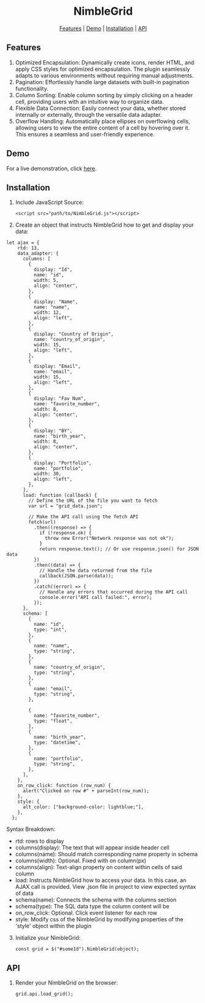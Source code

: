 <div align="center">

# NimbleGrid

[Features](#featurs) | [Demo](#demo) | [Installation](#installation) | [API](#api)

</div>

## Features

1. Optimized Encapsulation: Dynamically create icons, render HTML, and apply CSS styles for optimized encapsulation. The plugin seamlessly adapts to various environments without requiring manual adjustments.
2. Pagination: Effortlessly handle large datasets with built-in pagination functionality.
3. Column Sorting: Enable column sorting by simply clicking on a header cell, providing users with an intuitive way to organize data.
4. Flexible Data Connection: Easily connect your data, whether stored internally or externally, through the versatile data adapter.
5. Overflow Handling: Automatically place ellipses on overflowing cells, allowing users to view the entire content of a cell by hovering over it. This ensures a seamless and user-friendly experience.

## Demo

For a live demonstration, click [here](https://global-virtual-networks.github.io/Grid-Plugin/).

## Installation

1. Include JavaScript Source:

   `<script src="path/to/NimbleGrid.js"></script>`

2. Create an object that instructs NimbleGrid how to get and display your data:

```
let ajax = {
    rtd: 13,
    data_adapter: {
      columns: [
        {
          display: "Id",
          name: "id",
          width: 5,
          align: "center",
        },
        {
          display: "Name",
          name: "name",
          width: 12,
          align: "left",
        },
        {
          display: "Country of Origin",
          name: "country_of_origin",
          width: 15,
          align: "left",
        },
        {
          display: "Email",
          name: "email",
          width: 15,
          align: "left",
        },
        {
          display: "Fav Num",
          name: "favorite_number",
          width: 8,
          align: "center",
        },
        {
          display: "BY",
          name: "birth_year",
          width: 8,
          align: "center",
        },
        {
          display: "Portfolio",
          name: "portfolio",
          width: 30,
          align: "left",
        },
      ],
      load: function (callback) {
        // Define the URL of the file you want to fetch
        var url = "grid_data.json";

        // Make the API call using the fetch API
        fetch(url)
          .then((response) => {
            if (!response.ok) {
              throw new Error("Network response was not ok");
            }
            return response.text(); // Or use response.json() for JSON data
          })
          .then((data) => {
            // Handle the data returned from the file
            callback(JSON.parse(data));
          })
          .catch((error) => {
            // Handle any errors that occurred during the API call
            console.error("API call failed:", error);
          });
      },
      schema: [
        {
          name: "id",
          type: "int",
        },
        {
          name: "name",
          type: "string",
        },
        {
          name: "country_of_origin",
          type: "string",
        },
        {
          name: "email",
          type: "string",
        },

        {
          name: "favorite_number",
          type: "float",
        },
        {
          name: "birth_year",
          type: "datetime",
        },
        {
          name: "portfolio",
          type: "string",
        },
      ],
    },
    on_row_click: function (row_num) {
      alert("Clicked on row #" + parseInt(row_num));
    },
    style: {
      alt_color: ["background-color: lightblue;"],
    },
  };

```

Syntax Breakdown:

- rtd: rows to display
- columns(display): The text that will appear inside header cell
- columns(name): Should match corresponding name property in schema
- columns(width): Optional. Fixed with on column(px)
- columns(align): Text-align property on content within cells of said column
- load: Instructs NimbleGrid how to access your data. In this case, an AJAX call is provided. View .json file in project to view expected syntax of data
- schema(name): Connects the schema with the columns section
- schema(type): The SQL data type the column content will be
- on_row_click: Optional. Click event listener for each row
- style: Modify css of the NimbleGrid by modifying properties of the 'style' object within the plugin

3. Initialize your NimbleGrid:

   `const grid = $("#someId").NimbleGrid(object);`

## API

1. Render your NimbleGrid on the browser:

   `grid.api.load_grid();`
